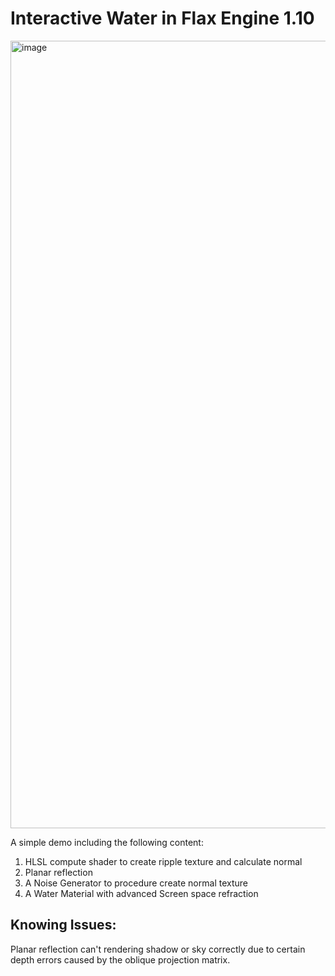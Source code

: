# Interactive Water in Flax Engine 1.10
<img width="1873" height="1260" alt="image" src="https://github.com/user-attachments/assets/c4490e54-79b2-4ca6-9c78-d8a41311cf74" />

A simple demo including the following content:
1. HLSL compute shader to create ripple texture and calculate normal
2. Planar reflection
3. A Noise Generator to procedure create normal texture
4. A Water Material with advanced Screen space refraction

## Knowing Issues:
  Planar reflection can't rendering shadow or sky correctly due to certain depth errors caused by the oblique projection matrix.
